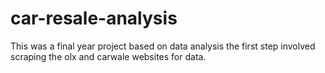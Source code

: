 # car-resale-analysis
This was a final year project based on data analysis
the first step involved scraping the olx and carwale websites for data.
